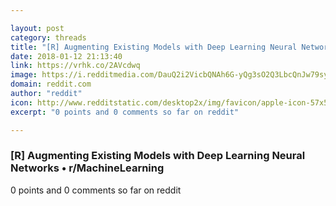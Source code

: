 ```yaml
---

layout: post
category: threads
title: "[R] Augmenting Existing Models with Deep Learning Neural Networks"
date: 2018-01-12 21:13:40
link: https://vrhk.co/2AVcdwq
image: https://i.redditmedia.com/DauQ2i2VicbQNAh6G-yQg3sO2Q3LbcQnJw79syetJio.jpg?w=320&s=f6223b37090a6f9a4f4a9532544966a0
domain: reddit.com
author: "reddit"
icon: http://www.redditstatic.com/desktop2x/img/favicon/apple-icon-57x57.png
excerpt: "0 points and 0 comments so far on reddit"

---
```


### [R] Augmenting Existing Models with Deep Learning Neural Networks • r/MachineLearning

0 points and 0 comments so far on reddit